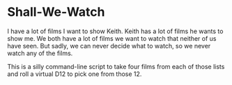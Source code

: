 # Shall-We-Watch

I have a lot of films I want to show Keith.  Keith has a lot of films he wants to show me.  We both have a lot of films we want to watch that neither of us have seen.  But sadly, we can never decide what to watch, so we never watch any of the films.

This is a silly command-line script to take four films from each of those lists and roll a virtual D12 to pick one from those 12.
